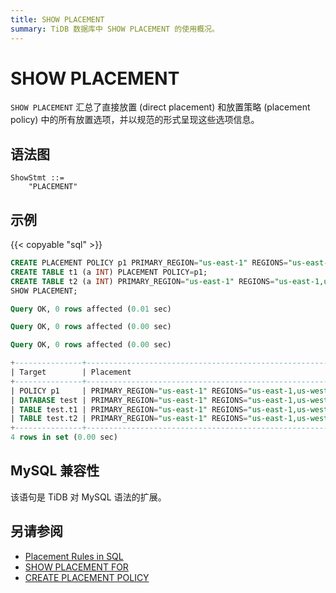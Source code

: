 ```yaml
---
title: SHOW PLACEMENT
summary: TiDB 数据库中 SHOW PLACEMENT 的使用概况。
---
```


# SHOW PLACEMENT

`SHOW PLACEMENT` 汇总了直接放置 (direct placement) 和放置策略 (placement policy) 中的所有放置选项，并以规范的形式呈现这些选项信息。

## 语法图

```ebnf+diagram
ShowStmt ::=
    "PLACEMENT"
```

## 示例

{{< copyable "sql" >}}

```sql
CREATE PLACEMENT POLICY p1 PRIMARY_REGION="us-east-1" REGIONS="us-east-1,us-west-1" FOLLOWERS=4;
CREATE TABLE t1 (a INT) PLACEMENT POLICY=p1;
CREATE TABLE t2 (a INT) PRIMARY_REGION="us-east-1" REGIONS="us-east-1,us-west-1" FOLLOWERS=4;
SHOW PLACEMENT;
```

```sql
Query OK, 0 rows affected (0.01 sec)

Query OK, 0 rows affected (0.00 sec)

Query OK, 0 rows affected (0.00 sec)

+---------------+----------------------------------------------------------------------+------------------+
| Target        | Placement                                                            | Scheduling_State |
+---------------+----------------------------------------------------------------------+------------------+
| POLICY p1     | PRIMARY_REGION="us-east-1" REGIONS="us-east-1,us-west-1" FOLLOWERS=4 | NULL             |
| DATABASE test | PRIMARY_REGION="us-east-1" REGIONS="us-east-1,us-west-1" FOLLOWERS=4 | INPROGRESS       |
| TABLE test.t1 | PRIMARY_REGION="us-east-1" REGIONS="us-east-1,us-west-1" FOLLOWERS=4 | INPROGRESS       |
| TABLE test.t2 | PRIMARY_REGION="us-east-1" REGIONS="us-east-1,us-west-1" FOLLOWERS=4 | INPROGRESS       |
+---------------+----------------------------------------------------------------------+------------------+
4 rows in set (0.00 sec)
```

## MySQL 兼容性

该语句是 TiDB 对 MySQL 语法的扩展。

## 另请参阅

* [Placement Rules in SQL](/placement-rules-in-sql.md)
* [SHOW PLACEMENT FOR](/sql-statements/sql-statement-show-placement-for.md)
* [CREATE PLACEMENT POLICY](/sql-statements/sql-statement-create-placement-policy.md)
